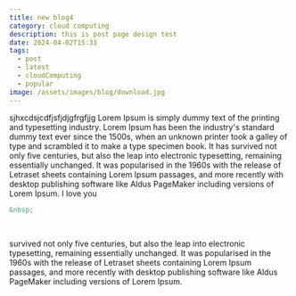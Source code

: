```yaml
---
title: new blog4
category: cloud computing
description: this is post page design test
date: 2024-04-02T15:33
tags:
  - post
  - latest
  - cloudComputing
  - popular
image: /assets/images/blog/download.jpg
---
```

sjhxcdsjcdfjsfjdjgfrgfjjg
Lorem Ipsum is simply dummy text of the printing and typesetting industry. Lorem Ipsum has been the industry's standard dummy text ever since the 1500s, when an unknown printer took a galley of type and scrambled it to make a type specimen book. It has survived not only five centuries, but also the leap into electronic typesetting, remaining essentially unchanged. It was popularised in the 1960s with the release of Letraset sheets containing Lorem Ipsum passages, and more recently with desktop publishing software like Aldus PageMaker including versions of Lorem Ipsum.
I love you 



```html
&nbsp;
```

&nbsp;

survived not only five centuries, but also the leap into electronic typesetting, remaining essentially unchanged. It was popularised in the 1960s with the release of Letraset sheets containing Lorem Ipsum passages, and more recently with desktop publishing software like Aldus PageMaker including versions of Lorem Ipsum.
